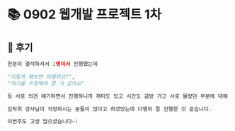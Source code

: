 # 📚 0902 웹개발 프로젝트 1차

## 📌 후기
```python
한분이 결석하셔서 2명이서 진행했는데 

"이렇게 해보면 어떨까요?", 
"여기를 수정해야 할 거 같아요" 

등 서로 의견 얘기하면서 진행하니까 재미도 있고 시간도 금방 가고 서로 몰랐던 부분에 대해 알 수 있던 시간이었던 것 같습니다. 

김탁희 강사님이 걱정하시는 분들이 많다고 하셨었는데 다행히 잘 진행한 것 같습니다. 

이번주도 고생 많으셨습니다~!

```